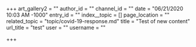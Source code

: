 +++
art_gallery2 = ""
author_id = ""
channel_id = ""
date = "06/21/2020 10:03 AM -1000"
entry_id = ""
index__topic = []
page_location = ""
related_topic = "topic/covid-19-response.md"
title = "Test of new content"
url_title = "test"
user = ""
username = ""

+++
